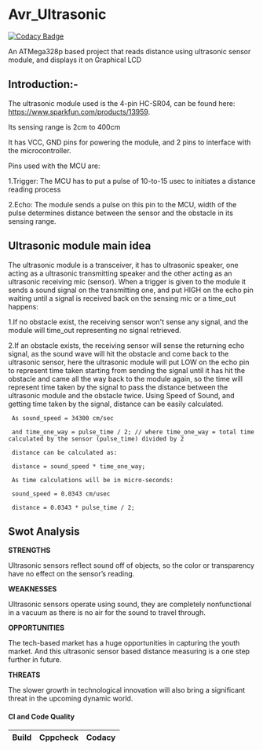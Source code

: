 # Avr_Ultrasonic

[![Codacy Badge](https://api.codacy.com/project/badge/Grade/2b3a1bd3ed7643369abfaa3c365d12ed)](https://app.codacy.com/gh/8901086020/M2-Embedded_Distance-Measuring?utm_source=github.com&utm_medium=referral&utm_content=8901086020/M2-Embedded_Distance-Measuring&utm_campaign=Badge_Grade_Settings)

  An ATMega328p based project that reads distance using ultrasonic sensor module, and displays it on Graphical LCD
## Introduction:-   
   The ultrasonic module used is the 4-pin HC-SR04, can be found here: https://www.sparkfun.com/products/13959.

   Its sensing range is 2cm to 400cm

   It has VCC, GND pins for powering the module, and 2 pins to interface with the microcontroller.

   Pins used with the MCU are:

   1.Trigger: The MCU has to put a pulse of 10-to-15 usec to initiates a distance reading process

   2.Echo: The module sends a pulse on this pin to the MCU, width of the pulse determines distance between the sensor and the obstacle in its sensing range.

## Ultrasonic module main idea
   The ultrasonic module is a transceiver, it has to ultrasonic speaker, one acting as a ultrasonic transmitting speaker and the other acting as an ultrasonic receiving mic        (sensor). When a trigger is given to the module it sends a sound signal on the transmitting one, and put HIGH on the echo pin waiting until a signal is received back on the      sensing mic or a time_out happens:

   1.If no obstacle exist, the receiving sensor won't sense any signal, and the module will time_out representing no signal retrieved.

   2.If an obstacle exists, the receiving sensor will sense the returning echo signal, as the sound wave will hit the obstacle and come back to the ultrasonic sensor, here the        ultrasonic module will put LOW on the echo pin to represent time taken starting from sending the signal until it has hit the obstacle and came all the way back to the            module again, so the time will represent time taken by the signal to pass the distance between the ultrasonic module and the obstacle twice. Using Speed of Sound, and            getting time taken by the signal, distance can be easily calculated.

     As sound_speed = 34300 cm/sec

     and time_one_way = pulse_time / 2; // where time_one_way = total time calculated by the sensor (pulse_time) divided by 2

     distance can be calculated as:

     distance = sound_speed * time_one_way;

     As time calculations will be in micro-seconds:

     sound_speed = 0.0343 cm/usec

     distance = 0.0343 * pulse_time / 2;

## Swot Analysis

 
**STRENGTHS**   
  
   Ultrasonic sensors reflect sound off of objects, so the color or transparency have no effect on the sensor’s reading.
  
**WEAKNESSES**  

   Ultrasonic sensors operate using sound, they are completely nonfunctional in a vacuum as there is no air for the sound to travel through.

**OPPORTUNITIES**    

  The tech-based market has a huge opportunities in capturing the youth market. And this ultrasonic sensor based distance measuring is a one step further in future.


**THREATS**  

  The slower growth in technological innovation will also bring a significant threat in the upcoming dynamic world.

#### CI and Code Quality

|Build|Cppcheck|Codacy|
|:--:|:--:|:--:|
